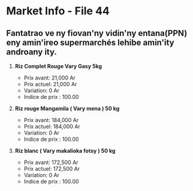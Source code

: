 # Market Info - File 44

## Fantatrao ve ny fiovan'ny vidin'ny entana(PPN) eny amin'ireo supermarchés lehibe amin'ity androany ity.

1. **Riz Complet Rouge Vary Gasy 5kg**
   - Prix avant: 21,000 Ar
   - Prix actuel: 21,000 Ar
   - Variation: 0 Ar
   - Indice de prix : 100.00

2. **Riz  rouge Mangamila ( Vary mena ) 50 kg**
   - Prix avant: 184,000 Ar
   - Prix actuel: 184,000 Ar
   - Variation: 0 Ar
   - Indice de prix : 100.00

3. **Riz blanc ( Vary makalioka fotsy ) 50 kg**
   - Prix avant: 172,500 Ar
   - Prix actuel: 172,500 Ar
   - Variation: 0 Ar
   - Indice de prix : 100.00

